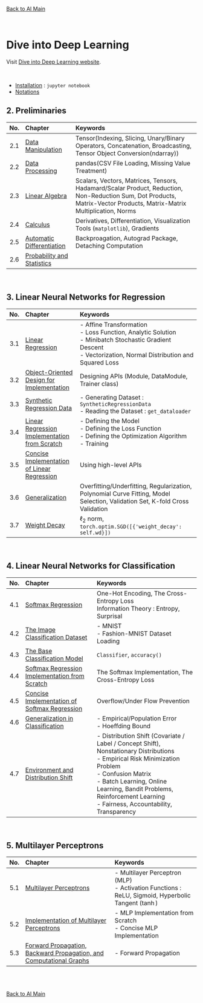 [Back to AI Main](../../README.md)

<br>

# Dive into Deep Learning
Visit [Dive into Deep Learning website](https://d2l.ai/index.html).

<br>

- [Installation](ch00/01/note.md) : ```jupyter notebook```
- [Notations](ch00/02/note.md)

## 2. Preliminaries
|No.|Chapter|Keywords|
|:-:|:------|:-------|
|2.1|[Data Manipulation](./ch02/01/note.md)|Tensor(Indexing, Slicing, Unary/Binary Operators, Concatenation, Broadcasting, Tensor Object Conversion(ndarray))|
|2.2|[Data Processing](./ch02/02/note.md)|pandas(CSV File Loading, Missing Value Treatment)|
|2.3|[Linear Algebra](./ch02/03/note.md)|Scalars, Vectors, Matrices, Tensors, Hadamard/Scalar Product, Reduction, Non-Reduction Sum, Dot Products, Matrix-Vector Products, Matrix-Matrix Multiplication, Norms|
|2.4|[Calculus](./ch02/04/note.md)|Derivatives, Differentiation, Visualization Tools (```matplotlib```), Gradients|
|2.5|[Automatic Differentiation](./ch02/05/note.md)|Backproagation, Autograd Package, Detaching Computation|
|2.6|[Probability and Statistics](./ch02/06/note.md)||

<br>

## 3. Linear Neural Networks for Regression
|No.|Chapter|Keywords|
|:-:|:------|:-------|
|3.1|[Linear Regression](./ch03/01/note.md)|- Affine Transformation <br> - Loss Function, Analytic Solution <br> - Minibatch Stochastic Gradient Descent <br> - Vectorization, Normal Distribution and Squared Loss|
|3.2|[Object-Oriented Design for Implementation](./ch03/02/note.md)|Designing APIs (Module, DataModule, Trainer class)|
|3.3|[Synthetic Regression Data](./ch03/03/note.md)|- Generating Dataset : ```SyntheticRegressionData``` <br> - Reading the Dataset : ```get_dataloader``` |
|3.4|[Linear Regression Implementation from Scratch](./ch03/04/note.md)|- Defining the Model<br>- Defining the Loss Function<br>- Defining the Optimization Algorithm<br>- Training|
|3.5|[Concise Implementation of Linear Regression](./ch03/05/note.md)|Using high-level APIs|
|3.6|[Generalization](./ch03/06/note.md)|Overfitting/Underfitting, Regularization, Polynomial Curve Fitting, Model Selection, Validation Set, K-fold Cross Validation|
|3.7|[Weight Decay](./ch03/07/note.md)|$\ell_2$ norm, ```torch.optim.SGD([{'weight_decay': self.wd}])```|

<br>

## 4. Linear Neural Networks for Classification
|No.|Chapter|Keywords|
|:-:|:------|:-------|
|4.1|[Softmax Regression](./ch04/01/note.md)|One-Hot Encoding, The Cross-Entropy Loss <br>Information Theory : Entropy, Surprisal|
|4.2|[The Image Classification Dataset](./ch04/02/note.md)|- MNIST <br> - Fashion-MNIST Dataset Loading|
|4.3|[The Base Classification Model](./ch04/03/note.md)|```Classifier```, ```accuracy()```|
|4.4|[Softmax Regression Implementation from Scratch](./ch04/04/note.md)|The Softmax Implementation, The Cross-Entropy Loss|
|4.5|[Concise Implementation of Softmax Regression](./ch04/05/note.md)|Overflow/Under Flow Prevention|
|4.6|[Generalization in Classification](./ch04/06/note.md)|- Empirical/Population Error <br>- Hoeffding Bound|
|4.7|[Environment and Distribution Shift](./ch04/07/note.md)|- Distribution Shift (Covariate / Label / Concept Shift), Nonstationary Distributions <br> - Empirical Risk Minimization Problem <br>- Confusion Matrix <br> - Batch Learning, Online Learning, Bandit Problems, Reinforcement Learning <br> - Fairness, Accountability, Transparency|

<br>

## 5. Multilayer Perceptrons
|No.|Chapter|Keywords|
|:-:|:------|:-------|
|5.1|[Multilayer Perceptrons](./ch05/01/note.md)|- Multilayer Perceptron (MLP) <br> - Activation Functions : ReLU, Sigmoid, Hyperbolic Tangent ($\tanh$)|
|5.2|[Implementation of Multilayer Perceptrons](./ch05/02/note.md)|- MLP Implementation from Scratch<br> - Concise MLP Implementation|
|5.3|[Forward Propagation, Backward Propagation, and Computational Graphs](ch05/03/note.md)|- Forward Propagation <br>|

<br><br>

[Back to AI Main](../../README.md)